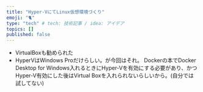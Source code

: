 ```yaml
---
title: "Hyper-VにてLinux仮想環境づくり"
emoji: "🐈"
type: "tech" # tech: 技術記事 / idea: アイデア
topics: []
published: false
---
```

- VirtualBoxも勧められた
- HyperVはWindows Proだけらしい。が今回はそれ。
Dockerの本でDocker Desktop for Windows入れるときにHyper-Vを有効にする必要があり、かつHyper-V有効にした後はVirtual Boxを入れられないらしいから。(自分では試してない)